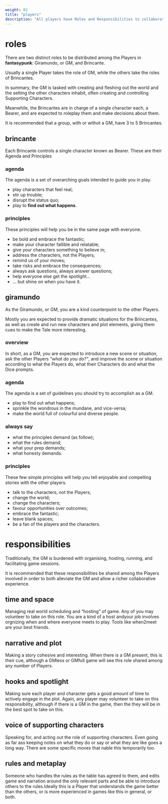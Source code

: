 ```yaml
---
weight: 02
title: "players"
description: "All players have Roles and Responsibilities to collaborate on a fun, safe game."
---
```


# roles

There are two distinct roles to be distributed among the Players in **fantasypunk**: Giramundo, or GM, and Brincante.

Usually a single Player takes the role of GM, while the others take the roles of Brincantes.

In summary, the GM is tasked with creating and fleshing out the world and the setting the other characters inhabit, often creating and controlling Supporting Characters. 

Meanwhile, the Brincantes are in charge of a single character each, a Bearer, and are expected to roleplay them and make decisions about them.

It is recommended that a group, with or withot a GM, have 3 to 5 Brincantes.

## brincante

Each Brincante controls a single character known as Bearer. These are their Agenda and Principles

### agenda

The agenda is a set of overarching goals intended to guide you in play.

- play characters that feel real;
- stir up trouble;
- disrupt the status quo;
- play to **find out what happens**.

### principles

These principles will help you be in the same page with everyone.

- be bold and embrace the fantastic;
- make your character fallible and relatable;
- give your characters something to believe in;
- address the characters, not the Players;
- remind us of your moves;
- take risks and embrace the consequences;
- always ask questions, always answer questions;
- help everyone else get the spotlight...
- ... but shine on when you have it.

## giramundo

As the Giramundo, or GM, you are a kind counterpoint to the other Players.

Mostly you are expected to provide dramatic situations for the Brincantes, as well as create and run new characters and plot elements, giving them cues to make the Tale more interesting. 

### overview
In short, as a GM, you are expected to introduce a new scene or situation, ask the other Players *"what do you do?"*, and improve the scene or situation according to what the Players do, what their Characters do and what the Dice prompts.

### agenda

The agenda is a set of guidelines you should try to accomplish as a GM.

- play to find out what happens;
- sprinkle the wondrous in the mundane, and vice-versa;
- make the world full of colourful and diverse people.

### always say

- what the principles demand (as follow);
- what the rules demand;
- what your prep demands;
- what honesty demands.

### principles

These few simple principles will help you tell enjoyable and compelling stories with the other players.

- talk to the characters, not the Players;
- change the world;
- change the characters;
- favour opportunities over outcomes;
- embrace the fantastic;
- leave blank spaces;
- be a fan of the players and the characters.

# responsibilities

Traditionally, the GM is burdened with organising, hosting, running, and facilitating game sessions.

It is recommended that these responsibilities be shared among the Players involved in order to both alleviate the GM and allow a richer collaborative experience.

## time and space

Managing real world scheduling and “hosting” of game. Any of you may volunteer to take on this role. You are a kind of a host andyour job involves orgnizing when and where everyone meets to play. Tools like when2meet are your best friends.

## narrative and plot

Making a story cohesive and interesting. When there is a GM present, this is their cue, although a GMless or GMfull game will see this role shared among any number of Players.

## hooks and spotlight

Making sure each player and character gets a good amount of time to actively engage in the plot. Again, any player may volunteer to take on this responsibility, although if there is a GM in the game, then the they will be in the best spot to take on this. 

## voice of supporting characters
Speaking for, and acting out the role of supporting characters. Even going as far ass keeping notes on what they do or say or what they are like goes a long way. There are some specific moves that nable this temporarily too.

## rules and metaplay

Someone who handles the rules as the table has agreed to them, and edits game and narration around the only relevant parts and be able to introduce others to the rules.Ideally this is a Player that understands the game better than the others, or is more experienced in games like this in general, or both.